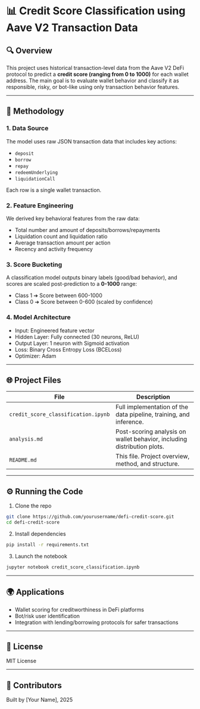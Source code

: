# 📊 Credit Score Classification using Aave V2 Transaction Data

## 🔍 Overview

This project uses historical transaction-level data from the Aave V2 DeFi protocol to predict a **credit score (ranging from 0 to 1000)** for each wallet address. The main goal is to evaluate wallet behavior and classify it as responsible, risky, or bot-like using only transaction behavior features.

---

## 🔢 Methodology

### 1. **Data Source**

The model uses raw JSON transaction data that includes key actions:

* `deposit`
* `borrow`
* `repay`
* `redeemUnderlying`
* `liquidationCall`

Each row is a single wallet transaction.

### 2. **Feature Engineering**

We derived key behavioral features from the raw data:

* Total number and amount of deposits/borrows/repayments
* Liquidation count and liquidation ratio
* Average transaction amount per action
* Recency and activity frequency

### 3. **Score Bucketing**

A classification model outputs binary labels (good/bad behavior), and scores are scaled post-prediction to a **0-1000** range:

* Class 1 ➔ Score between 600-1000
* Class 0 ➔ Score between 0-600 (scaled by confidence)

### 4. **Model Architecture**

* Input: Engineered feature vector
* Hidden Layer: Fully connected (30 neurons, ReLU)
* Output Layer: 1 neuron with Sigmoid activation
* Loss: Binary Cross Entropy Loss (BCELoss)
* Optimizer: Adam

---

## 🌐 Project Files

| File                                | Description                                                             |
| ----------------------------------- | ----------------------------------------------------------------------- |
| `credit_score_classification.ipynb` | Full implementation of the data pipeline, training, and inference.      |
| `analysis.md`                       | Post-scoring analysis on wallet behavior, including distribution plots. |
| `README.md`                         | This file. Project overview, method, and structure.                     |

---

## ⚙️ Running the Code

1. Clone the repo

```bash
git clone https://github.com/yourusername/defi-credit-score.git
cd defi-credit-score
```

2. Install dependencies

```bash
pip install -r requirements.txt
```

3. Launch the notebook

```bash
jupyter notebook credit_score_classification.ipynb
```

---

## 🌍 Applications

* Wallet scoring for creditworthiness in DeFi platforms
* Bot/risk user identification
* Integration with lending/borrowing protocols for safer transactions

---

## 📃 License

MIT License

---

## 🚀 Contributors

Built by \[Your Name], 2025
